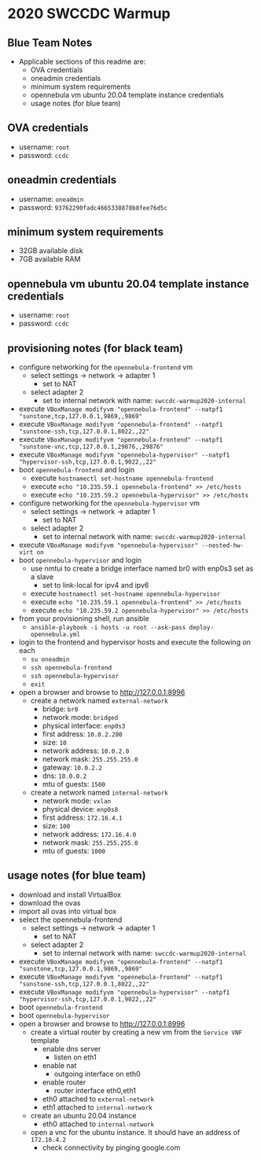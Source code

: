 # 2020 SWCCDC Warmup
## Blue Team Notes
- Applicable sections of this readme are:
  - OVA credentials
  - oneadmin credentials
  - minimum system requirements
  - opennebula vm ubuntu 20.04 template instance credentials
  - usage notes (for blue team)

## OVA credentials
- username: `root`
- password: `ccdc`

## oneadmin credentials
- username: `oneadmin`
- password: `93762290fadc4665338878b8fee76d5c`

## minimum system requirements
- 32GB available disk
- 7GB available RAM

## opennebula vm ubuntu 20.04 template instance credentials
- username: `root`
- password: `ccdc`

## provisioning notes (for black team)
- configure networking for the `opennebula-frontend` vm
  - select settings -> network -> adapter 1
    - set to NAT
  - select adapter 2
    - set to internal network with name: `swccdc-warmup2020-internal`
- execute `VBoxManage modifyvm "opennebula-frontend" --natpf1 "sunstone,tcp,127.0.0.1,9869,,9869"`
- execute `VBoxManage modifyvm "opennebula-frontend" --natpf1 "sunstone-ssh,tcp,127.0.0.1,8022,,22"`
- execute `VBoxManage modifyvm "opennebula-frontend" --natpf1 "sunstone-vnc,tcp,127.0.0.1,29876,,29876"`
- execute `VBoxManage modifyvm "opennebula-hypervisor" --natpf1 "hypervisor-ssh,tcp,127.0.0.1,9022,,22"`
- boot `opennebula-frontend` and login
  - execute `hostnamectl set-hostname opennebula-frontend`
  - execute `echo "10.235.59.1 opennebula-frontend" >> /etc/hosts`
  - execute `echo "10.235.59.2 opennebula-hypervisor" >> /etc/hosts`
- configure networking for the `opennebula-hypervisor` vm
  - select settings -> network -> adapter 1
    - set to NAT
  - select adapter 2
    - set to internal network with name: `swccdc-warmup2020-internal`
- execute `VBoxManage modifyvm "opennebula-hypervisor" --nested-hw-virt on`
- boot `opennebula-hypervisor` and login
  - use nmtui to create a bridge interface named br0 with enp0s3 set as a slave
    - set to link-local for ipv4 and ipv6
  - execute `hostnamectl set-hostname opennebula-hypervisor`
  - execute `echo "10.235.59.1 opennebula-frontend" >> /etc/hosts`
  - execute `echo "10.235.59.2 opennebula-hypervisor" >> /etc/hosts`
- from your provisioning shell, run ansible
  - `ansible-playbook -i hosts -u root --ask-pass deploy-opennebula.yml`
- login to the frontend and hypervisor hosts and execute the following on each
  - `su oneadmin`
  - `ssh opennebula-frontend`
  - `ssh opennebula-hypervisor`
  - `exit`
- open a browser and browse to http://127.0.0.1:8996
  - create a network named `external-network`
    - bridge: `br0`
    - network mode: `bridged`
    - physical interface: `enp0s3`
    - first address: `10.0.2.200`
    - size: `10`
    - network address: `10.0.2.0`
    - network mask: `255.255.255.0`
    - gateway: `10.0.2.2`
    - dns: `10.0.0.2`
    - mtu of guests: `1500`
  - create a network named `internal-network`
    - network mode: `vxlan`
    - physical device: `enp0s8`
    - first address: `172.16.4.1`
    - size: `100`
    - network address: `172.16.4.0`
    - network mask: `255.255.255.0`
    - mtu of guests: `1000`

## usage notes (for blue team)
- download and install VirtualBox
- download the ovas
- import all ovas into virtual box
- select the opennebula-frontend
  - select settings -> network -> adapter 1
    - set to NAT
  - select adapter 2
    - set to internal network with name: `swccdc-warmup2020-internal`
- execute `VBoxManage modifyvm "opennebula-frontend" --natpf1 "sunstone,tcp,127.0.0.1,9869,,9869"`
- execute `VBoxManage modifyvm "opennebula-frontend" --natpf1 "sunstone-ssh,tcp,127.0.0.1,8022,,22"`
- execute `VBoxManage modifyvm "opennebula-hypervisor" --natpf1 "hypervisor-ssh,tcp,127.0.0.1,9022,,22"`
- boot `opennebula-frontend`
- boot `opennebula-hypervisor`
- open a browser and browse to http://127.0.0.1:8996
  - create a virtual router by creating a new vm from the `Service VNF` template
    - enable dns server
      - listen on eth1
    - enable nat
      - outgoing interface on eth0
    - enable router
      - router interface eth0,eth1
    - eth0 attached to `external-network`
    - eth1 attached to `internal-network`
  - create an ubuntu 20.04 instance
    - eth0 attached to `internal-network`
  - open a vnc for the ubuntu instance. It should have an address of `172.16.4.2`
    - check connectivity by pinging google.com
